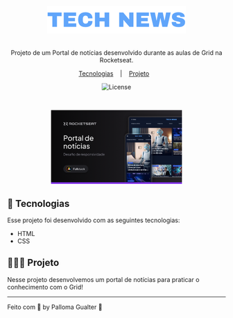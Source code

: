 <h1>
  <p align="center">
    <img alt="Preview do projeto desenvolvido." src="assets/Logo.svg">
  </p>
</h1>

<p align="center">
Projeto de um Portal de notícias desenvolvido durante as aulas de Grid na Rocketseat.
</p>

<p align="center">
  <a href="#-tecnologias">Tecnologias</a>
  &nbsp;&nbsp;&nbsp;|&nbsp;&nbsp;&nbsp;
  <a href="#-projeto">Projeto</a>&nbsp;&nbsp;&nbsp;
</p>

<p align="center">
  <img alt="License" src="https://img.shields.io/static/v1?label=license&message=MIT&color=0F172A&labelColor=1D4ED8">
</p>

<br>

<p align="center">
  <img alt="Preview do projeto desenvolvido." src=".github/preview.png" width="60%">
</p>

## 🚀 Tecnologias

Esse projeto foi desenvolvido com as seguintes tecnologias:

- HTML
- CSS

## 👩🏻‍💻 Projeto

Nesse projeto desenvolvemos um portal de notícias para praticar o conhecimento com o Grid!

<hr />

Feito com 💜 by Palloma Gualter :wave: